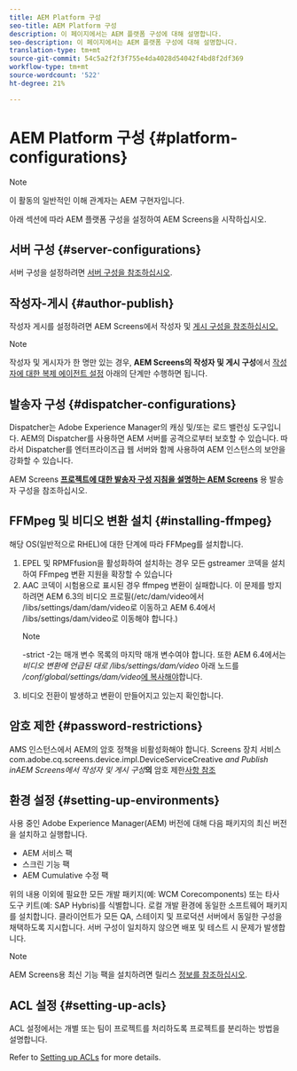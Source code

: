 ```yaml
---
title: AEM Platform 구성
seo-title: AEM Platform 구성
description: 이 페이지에서는 AEM 플랫폼 구성에 대해 설명합니다.
seo-description: 이 페이지에서는 AEM 플랫폼 구성에 대해 설명합니다.
translation-type: tm+mt
source-git-commit: 54c5a2f2f3f755e4da4028d54042f4bd8f2df369
workflow-type: tm+mt
source-wordcount: '522'
ht-degree: 21%

---
```


# AEM Platform 구성  {#platform-configurations}

>[!NOTE]
>
>이 활동의 일반적인 이해 관계자는 AEM 구현자입니다.

아래 섹션에 따라 AEM 플랫폼 구성을 설정하여 AEM Screens을 시작하십시오.

## 서버 구성 {#server-configurations}

서버 구성을 설정하려면 [서버 구성을 참조하십시오](https://helpx.adobe.com/experience-manager/6-5/screens/using/configuring-screens-introduction.html#ServerConfiguration).

## 작성자-게시 {#author-publish}

작성자 게시를 설정하려면 AEM Screens에서 작성자 및 [게시 구성을 참조하십시오.](https://helpx.adobe.com/kr/experience-manager/6-5/screens/using/author-and-publish.html)

>[!NOTE]
>
>작성자 및 게시자가 한 명만 있는 경우, **AEM Screens의 작성자 및 게시 구성**&#x200B;에서 [작성자에 대한 복제 에이전트 설정](https://helpx.adobe.com/kr/experience-manager/6-5/screens/using/author-and-publish.html) 아래의 단계만 수행하면 됩니다.

## 발송자 구성 {#dispatcher-configurations}

Dispatcher는 Adobe Experience Manager의 캐싱 및/또는 로드 밸런싱 도구입니다. AEM의 Dispatcher를 사용하면 AEM 서버를 공격으로부터 보호할 수 있습니다. 따라서 Dispatcher를 엔터프라이즈급 웹 서버와 함께 사용하여 AEM 인스턴스의 보안을 강화할 수 있습니다.

AEM Screens **[프로젝트에 대한 발송자 구성 지침을 설명하는 AEM Screens](https://helpx.adobe.com/experience-manager/6-5/screens/using/dispatcher-configurations-aem-screens.html)** 용 발송자 구성을 참조하십시오.

## FFMpeg 및 비디오 변환 설치 {#installing-ffmpeg}

해당 OS(일반적으로 RHEL)에 대한 단계에 따라 FFMpeg를 설치합니다.

1. EPEL 및 RPMFfusion을 활성화하여 설치하는 경우 모든 gstreamer 코덱을 설치하여 FFmpeg 변환 지원을 확장할 수 있습니다
1. AAC 코덱이 시험용으로 표시된 경우 ffmpeg 변환이 실패합니다. 이 문제를 방지하려면 AEM 6.3의 비디오 프로필(/etc/dam/video에서 /libs/settings/dam/dam/video로 이동하고 AEM 6.4에서 /libs/settings/dam/video로 이동해야 합니다.)
   >[!NOTE]
   >
   > -strict -2는 매개 변수 목록의 마지막 매개 변수여야 합니다. 또한 AEM 6.4에서는 *비디오 변환에 언급된 대로 /libs/settings/dam/video* 아래 노드를 */conf/global/settings/dam/video*[에 복사해야](https://helpx.adobe.com/experience-manager/6-5/screens/using/generating-renditions.html)합니다.
1. 비디오 전환이 발생하고 변환이 만들어지고 있는지 확인합니다.

## 암호 제한 {#password-restrictions}

AMS 인스턴스에서 AEM의 암호 정책을 비활성화해야 합니다. Screens 장치 서비스 com.adobe.cq.screens.device.impl.DeviceServiceCreative *and Publish inAEM Screens에서 작성자 및 게시 구성***의** 암호 제한[사항 참조](https://helpx.adobe.com/kr/experience-manager/6-5/screens/using/author-and-publish.html)

## 환경 설정 {#setting-up-environments}

사용 중인 Adobe Experience Manager(AEM) 버전에 대해 다음 패키지의 최신 버전을 설치하고 실행합니다.

* AEM 서비스 팩
* 스크린 기능 팩
* AEM Cumulative 수정 팩

위의 내용 이외에 필요한 모든 개발 패키지(예: WCM Corecomponents) 또는 타사 도구 키트(예: SAP Hybris)를 식별합니다.
로컬 개발 환경에 동일한 소프트웨어 패키지를 설치합니다. 클라이언트가 모든 QA, 스테이지 및 프로덕션 서버에서 동일한 구성을 채택하도록 지시합니다. 서버 구성이 일치하지 않으면 배포 및 테스트 시 문제가 발생합니다.

>[!NOTE]
>
>AEM Screens용 최신 기능 팩을 설치하려면 릴리스 [정보를 참조하십시오](https://helpx.adobe.com/experience-manager/6-5/screens/user-guide.html?topic=/experience-manager/6-5/screens/morehelp/release-notes.ug.js).

## ACL 설정 {#setting-up-acls}

ACL 설정에서는 개별 또는 팀이 프로젝트를 처리하도록 프로젝트를 분리하는 방법을 설명합니다.

Refer  to [Setting up ACLs](https://helpx.adobe.com/experience-manager/6-5/screens/using/setting-up-acls.html) for more details.
